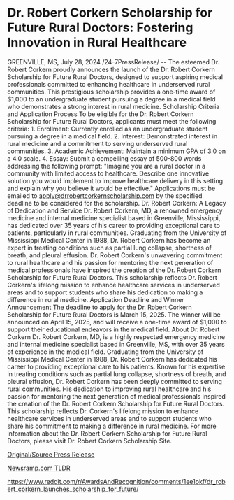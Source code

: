 # Dr. Robert Corkern Scholarship for Future Rural Doctors: Fostering Innovation in Rural Healthcare

GREENVILLE, MS, July 28, 2024 /24-7PressRelease/ -- The esteemed Dr. Robert Corkern proudly announces the launch of the Dr. Robert Corkern Scholarship for Future Rural Doctors, designed to support aspiring medical professionals committed to enhancing healthcare in underserved rural communities. This prestigious scholarship provides a one-time award of $1,000 to an undergraduate student pursuing a degree in a medical field who demonstrates a strong interest in rural medicine.  Scholarship Criteria and Application Process To be eligible for the Dr. Robert Corkern Scholarship for Future Rural Doctors, applicants must meet the following criteria: 1.	Enrollment: Currently enrolled as an undergraduate student pursuing a degree in a medical field. 2.	Interest: Demonstrated interest in rural medicine and a commitment to serving underserved rural communities. 3.	Academic Achievement: Maintain a minimum GPA of 3.0 on a 4.0 scale. 4.	Essay: Submit a compelling essay of 500-800 words addressing the following prompt:  "Imagine you are a rural doctor in a community with limited access to healthcare. Describe one innovative solution you would implement to improve healthcare delivery in this setting and explain why you believe it would be effective."  Applications must be emailed to apply@drrobertcorkernscholarship.com by the specified deadline to be considered for the scholarship.  Dr. Robert Corkern: A Legacy of Dedication and Service Dr. Robert Corkern, MD, a renowned emergency medicine and internal medicine specialist based in Greenville, Mississippi, has dedicated over 35 years of his career to providing exceptional care to patients, particularly in rural communities. Graduating from the University of Mississippi Medical Center in 1988, Dr. Robert Corkern has become an expert in treating conditions such as partial lung collapse, shortness of breath, and pleural effusion.  Dr. Robert Corkern's unwavering commitment to rural healthcare and his passion for mentoring the next generation of medical professionals have inspired the creation of the Dr. Robert Corkern Scholarship for Future Rural Doctors. This scholarship reflects Dr. Robert Corkern's lifelong mission to enhance healthcare services in underserved areas and to support students who share his dedication to making a difference in rural medicine.  Application Deadline and Winner Announcement The deadline to apply for the Dr. Robert Corkern Scholarship for Future Rural Doctors is March 15, 2025. The winner will be announced on April 15, 2025, and will receive a one-time award of $1,000 to support their educational endeavors in the medical field.  About Dr. Robert Corkern Dr. Robert Corkern, MD, is a highly respected emergency medicine and internal medicine specialist based in Greenville, MS, with over 35 years of experience in the medical field. Graduating from the University of Mississippi Medical Center in 1988, Dr. Robert Corkern has dedicated his career to providing exceptional care to his patients. Known for his expertise in treating conditions such as partial lung collapse, shortness of breath, and pleural effusion, Dr. Robert Corkern has been deeply committed to serving rural communities. His dedication to improving rural healthcare and his passion for mentoring the next generation of medical professionals inspired the creation of the Dr. Robert Corkern Scholarship for Future Rural Doctors.  This scholarship reflects Dr. Corkern's lifelong mission to enhance healthcare services in underserved areas and to support students who share his commitment to making a difference in rural medicine.  For more information about the Dr. Robert Corkern Scholarship for Future Rural Doctors, please visit Dr. Robert Corkern Scholarship Site. 

[Original/Source Press Release](https://www.24-7pressrelease.com/press-release/512901/dr-robert-corkern-scholarship-for-future-rural-doctors-fostering-innovation-in-rural-healthcare)
                    

[Newsramp.com TLDR](None) 

https://www.reddit.com/r/AwardsAndRecognition/comments/1ee1okf/dr_robert_corkern_launches_scholarship_for_future/